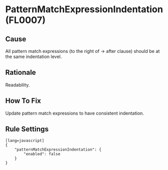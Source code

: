 # PatternMatchExpressionIndentation (FL0007)

## Cause

All pattern match expressions (to the right of -> after clause) should be at the same indentation level.

## Rationale

Readability.

## How To Fix

Update pattern match expressions to have consistent indentation.

## Rule Settings

	[lang=javascript]
    {
        "patternMatchExpressionIndentation": { 
            "enabled": false
        }
    }
